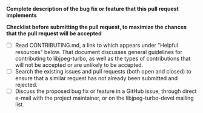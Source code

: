 **Complete description of the bug fix or feature that this pull request implements**


**Checklist before submitting the pull request, to maximize the chances that the pull request will be accepted**

- [ ] Read CONTRIBUTING.md, a link to which appears under "Helpful resources" below.  That document discusses general guidelines for contributing to libjpeg-turbo, as well as the types of contributions that will not be accepted or are unlikely to be accepted.
- [ ] Search the existing issues and pull requests (both open and closed) to ensure that a similar request has not already been submitted and rejected.
- [ ] Discuss the proposed bug fix or feature in a GitHub issue, through direct e-mail with the project maintainer, or on the libjpeg-turbo-devel mailing list.
